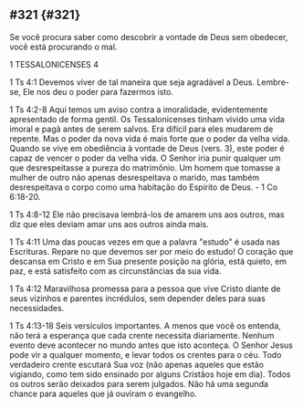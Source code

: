 ## #321 {#321}

Se você procura saber como descobrir a vontade de Deus sem obedecer, você está procurando o mal.

1 TESSALONICENSES 4

1 Ts 4:1 Devemos viver de tal maneira que seja agradável a Deus. Lembre-se, Ele nos deu o poder para fazermos isto.

1 Ts 4:2-8 Aqui temos um aviso contra a imoralidade, evidentemente apresentado de forma gentil. Os Tessalonicenses tinham vivido uma vida imoral e pagã antes de serem salvos. Era difícil para eles mudarem de repente. Mas o poder da nova vida é mais forte que o poder da velha vida. Quando se vive em obediência à vontade de Deus (vers. 3), este poder é capaz de vencer o poder da velha vida. O Senhor iria punir qualquer um que desrespeitasse a pureza do matrimônio. Um homem que tomasse a mulher de outro não apenas desrespeitava o marido, mas também desrespeitava o corpo como uma habitação do Espírito de Deus. - 1 Co 6:18-20.

1 Ts 4:8-12 Ele não precisava lembrá-los de amarem uns aos outros, mas diz que eles deviam amar uns aos outros ainda mais.

1 Ts 4:11 Uma das poucas vezes em que a palavra &quot;estudo&quot; é usada nas Escrituras. Repare no que devemos ser por meio do estudo! O coração que descansa em Cristo e em Sua presente posição na glória, está quieto, em paz, e está satisfeito com as circunstâncias da sua vida.

1 Ts 4:12 Maravilhosa promessa para a pessoa que vive Cristo diante de seus vizinhos e parentes incrédulos, sem depender deles para suas necessidades.

1 Ts 4:13-18 Seis versículos importantes. A menos que você os entenda, não terá a esperança que cada crente necessita diariamente. Nenhum evento deve acontecer no mundo antes que isto aconteça. O Senhor Jesus pode vir a qualquer momento, e levar todos os crentes para o céu. Todo verdadeiro crente escutará Sua voz (não apenas aqueles que estão vigiando, como tem sido ensinado por alguns Cristãos hoje em dia). Todos os outros serão deixados para serem julgados. Não há uma segunda chance para aqueles que já ouviram o evangelho.